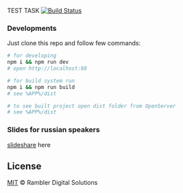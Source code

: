 TEST TASK
[![Build Status](https://travis-ci.org/rambler-digital-solutions/rambler-webpack-boilerplate.svg?branch=master)](https://travis-ci.org/rambler-digital-solutions/rambler-webpack-boilerplate)


### Developments
Just clone this repo and follow few commands:

```bash
# for developing
npm i && npm run dev
# open http://localhost:88
```

```bash
# for build system run
npm i && npm run build
# see %APP%/dist
```

```bash
# to see built project open dist folder from OpenServer
# see %APP%/dist
```

### Slides for russian speakers
[slideshare](http://goo.gl/WV5fPt) here

## License

[MIT](http://www.opensource.org/licenses/mit-license.php) © Rambler Digital Solutions

